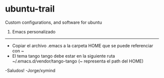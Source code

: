 ubuntu-trail
============

Custom configurations, and software  for ubuntu

1. Emacs personalizado
___

- Copiar el archivo .emacs a la carpeta HOME que se puede referenciar con ~
- El tema tango tango debe estar en la siguiente ruta
  ~/.emacs.d/vendor/tango-tango
  (~ representa el path del HOME)


-Saludos!
-Jorge/xymind